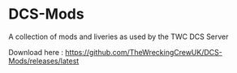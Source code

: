 # DCS-Mods
A collection of mods and liveries as used by the TWC DCS Server

Download here : https://github.com/TheWreckingCrewUK/DCS-Mods/releases/latest
